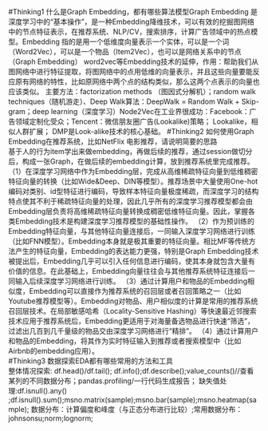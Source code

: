 #Thinking1	什么是Graph Embedding，都有哪些算法模型Graph 
Embedding 是深度学习中的“基本操作”，是一种Embedding降维技术，可以有效的挖掘图网络中的节点特征表示，在推荐系统、NLP/CV，搜索排序，计算广告领域中的热点模型。Embedding 指的是用一个低维度向量表示一个实体，可以是一个词（Word2Vec），可以是一个物品（Item2Vec），也可以是网络关系中的节点（Graph Embedding）word2vec等Embedding技术的延伸，作用：帮助我们从图网络中进行特征提取，将图网络中的点用低维的向量表示，并且这些向量要能反应原有网络的特性，比如原网络中两个点的结构类似，那么这两个点表示的向量也应该类似。
主要方法：factorization methods （图因式分解机）；random walk techniques（随机游走）、Deep Walk算法：DeepWalk = Random Walk + Skip-gram；deep learning（深度学习）Node2Vec在工业界很成功：Facebook：广告领域定制化受众；Tencent：微信朋友圈广告(Lookalike)策略；Lookalike，相似人群扩展；DMP是Look-alike技术的核心基础。
#Thinking2	如何使用Graph Embedding在推荐系统，比如NetFlix 电影推荐，请说明简要的思路	
基于人的行为item学出来做embedding，再做后续的推荐，通过session做切分后，构成一张Graph，在做后续的embedding计算，放到推荐系统里完成推荐。		
（1）在深度学习网络中作为Embedding层，完成从高维稀疏特征向量到低维稠密特征向量的转换（比如Wide&Deep、DIN等模型）。推荐场景中大量使用One-hot编码对类别、id型特征进行编码，导致样本特征向量极度稀疏，而深度学习的结构特点使其不利于稀疏特征向量的处理，因此几乎所有的深度学习推荐模型都会由Embedding层负责将高维稀疏特征向量转换成稠密低维特征向量。因此，掌握各类Embedding技术是构建深度学习推荐模型的基础性操作。
（2）作为预训练的Embedding特征向量，与其他特征向量连接后，一同输入深度学习网络进行训练（比如FNN模型）。Embedding本身就是极其重要的特征向量。相比MF等传统方法产生的特征向量，Embedding的表达能力更强，特别是Graph Embedding技术被提出后，Embedding几乎可以引入任何信息进行编码，使其本身就包含大量有价值的信息。在此基础上，Embedding向量往往会与其他推荐系统特征连接后一同输入后续深度学习网络进行训练。
（3）通过计算用户和物品的Embedding相似度，Embedding可以直接作为推荐系统的召回层或者召回策略之一（比如Youtube推荐模型等）。Embedding对物品、用户相似度的计算是常用的推荐系统召回层技术。在局部敏感哈希（Locality-Sensitive Hashing）等快速最近邻搜索技术应用于推荐系统后，Embedding更适用于对海量备选物品进行快速“筛选”，过滤出几百到几千量级的物品交由深度学习网络进行“精排”。
（4）通过计算用户和物品的Embedding，将其作为实时特征输入到推荐或者搜索模型中（比如Airbnb的embedding应用）。	
#Thinking3	数据探索EDA都有哪些常用的方法和工具		
整体情况探索:
df.head()/df.tail();	df.info();df.describe();value_counts()//查看某列的不同数据分布；pandas.profiling/一行代码生成报告；
缺失值处理:df.isnull().any() ;df.isnull().sum();msno.matrix(sample);msno.bar(sample);msno.heatmap(sample);
数据分布：计算偏度和峰度（与正态分布进行比较）;常用数据分布：johnsonsu;norm;lognorm;
